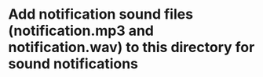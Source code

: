 # Add notification sound files (notification.mp3 and notification.wav) to this directory for sound notifications
